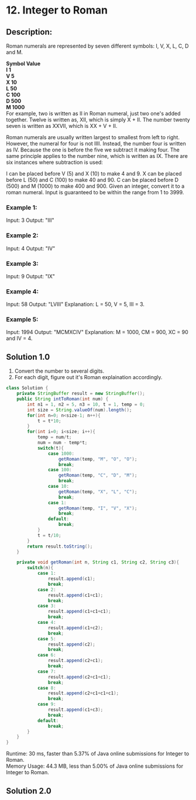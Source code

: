 # 12. Integer to Roman

## Description:
Roman numerals are represented by seven different symbols: I, V, X, L, C, D and M.  

**Symbol       Value  
I             1  
V             5  
X             10  
L             50  
C             100  
D             500  
M             1000**  
For example, two is written as II in Roman numeral, just two one's added together. Twelve is written as, XII, which is simply X + II. The number twenty seven is written as XXVII, which is XX + V + II.

Roman numerals are usually written largest to smallest from left to right. However, the numeral for four is not IIII. Instead, the number four is written as IV. Because the one is before the five we subtract it making four. The same principle applies to the number nine, which is written as IX. There are six instances where subtraction is used:

I can be placed before V (5) and X (10) to make 4 and 9. 
X can be placed before L (50) and C (100) to make 40 and 90. 
C can be placed before D (500) and M (1000) to make 400 and 900.
Given an integer, convert it to a roman numeral. Input is guaranteed to be within the range from 1 to 3999.


### Example 1:

Input: 3
Output: "III"
### Example 2:

Input: 4
Output: "IV"
### Example 3:

Input: 9
Output: "IX"
### Example 4:

Input: 58
Output: "LVIII"
Explanation: L = 50, V = 5, III = 3.
### Example 5:

Input: 1994
Output: "MCMXCIV"
Explanation: M = 1000, CM = 900, XC = 90 and IV = 4.



## Solution 1.0
1. Convert the number to several digits.  
2. For each digit, figure out it's Roman explaination accordingly.  

```java
class Solution {
    private StringBuffer result = new StringBuffer();
    public String intToRoman(int num) {
        int n1 = 1, n2 = 5, n3 = 10, t = 1, temp = 0;
        int size = String.valueOf(num).length();
        for(int n=0; n<size-1; n++){
            t = t*10;
        }
        for(int i=0; i<size; i++){
            temp = num/t;
            num = num - temp*t;
            switch(t){
                case 1000:
                    getRoman(temp, "M", "O", "O");
                    break;
                case 100:
                    getRoman(temp, "C", "D", "M");
                    break;
                case 10:
                    getRoman(temp, "X", "L", "C");
                    break;
                case 1:
                    getRoman(temp, "I", "V", "X");
                    break;
                default:
                    break;
            }
            t = t/10;
        }
        return result.toString();
    }

    private void getRoman(int n, String c1, String c2, String c3){
        switch(n){
            case 1:
                result.append(c1);
                break;
            case 2:
                result.append(c1+c1);
                break;
            case 3:
                result.append(c1+c1+c1);
                break;
            case 4:
                result.append(c1+c2);
                break;
            case 5:
                result.append(c2);
                break;
            case 6:
                result.append(c2+c1);
                break;
            case 7:
                result.append(c2+c1+c1);
                break;
            case 8:
                result.append(c2+c1+c1+c1);
                break;
            case 9:
                result.append(c1+c3);
                break;
            default:
                break;
        }
    }
}
```
Runtime: 30 ms, faster than 5.37% of Java online submissions for Integer to Roman.  
Memory Usage: 44.3 MB, less than 5.00% of Java online submissions for Integer to Roman.

## Solution 2.0


